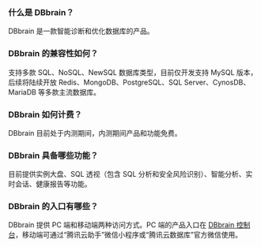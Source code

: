 ### 什么是 DBbrain？
DBbrain 是一款智能诊断和优化数据库的产品。

### DBbrain 的兼容性如何？
支持多款 SQL、NoSQL、NewSQL 数据库类型，目前仅开发支持 MySQL 版本，后续将陆续开放 Redis、MongoDB、PostgreSQL、SQL Server、CynosDB、MariaDB 等多款主流数据库。

### DBbrain 如何计费？
DBbrain 目前处于内测期间，内测期间产品和功能免费。

### DBbrain 具备哪些功能？
目前提供实例大盘、SQL 透视（包含 SQL 分析和安全风险识别）、智能分析、实时会话、健康报告等功能。

### DBbrain 的入口有哪些？
DBbrain 提供 PC 端和移动端两种访问方式。PC 端的产品入口在 [DBbrain 控制台]()，移动端可通过“腾讯云助手”微信小程序或“腾讯云数据库”官方微信使用。
